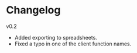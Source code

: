 # Changelog

v0.2

- Added exporting to spreadsheets.
- Fixed a typo in one of the client function names.
